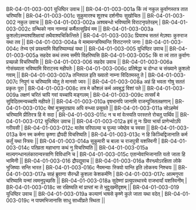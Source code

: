 BR-04-01-003-001  युधिष्ठिर उवाच ||
BR-04-01-003-001a किं त्वं नकुल कुर्वाणस्तत्र तात चरिष्यसि |
BR-04-01-003-001c सुकुमारश्च शूरश्च दर्शनीयः सुखोचितः ||
BR-04-01-003-002  नकुल उवाच ||
BR-04-01-003-002a अश्वबन्धो भविष्यामि विराटनृपतेरहम् |
BR-04-01-003-002c ग्रन्थिको नाम नाम्नाहं कर्मैतत्सुप्रियं मम ||
BR-04-01-003-003a कुशलोऽस्म्यश्वशिक्षायां तथैवाश्वचिकित्सिते |
BR-04-01-003-003c प्रियाश्च सततं मेऽश्वाः कुरुराज यथा तव ||
BR-04-01-003-004a ये मामामन्त्रयिष्यन्ति विराटनगरे जनाः |
BR-04-01-003-004c तेभ्य एवं प्रवक्ष्यामि विहरिष्याम्यहं यथा ||
BR-04-01-003-005  युधिष्ठिर उवाच ||
BR-04-01-003-005a सहदेव कथं तस्य समीपे विहरिष्यसि
BR-04-01-003-005c किं वा त्वं तात कुर्वाणः प्रच्छन्नो विचरिष्यसि ||
BR-04-01-003-006  सहदेव उवाच ||
BR-04-01-003-006a गोसंख्याता भविष्यामि विराटस्य महीपतेः |
BR-04-01-003-006c प्रतिषेद्धा च दोग्धा च संख्याने कुशलो गवाम् ||
BR-04-01-003-007a तन्तिपाल इति ख्यातो नाम्ना विदितमस्तु ते |
BR-04-01-003-007c निपुणं च चरिष्यामि व्येतु ते मानसो ज्वरः ||
BR-04-01-003-008a अहं हि भवता गोषु सततं प्रकृतः पुरा |
BR-04-01-003-008c तत्र मे कौशलं कर्म अवबुद्धं विशां पते ||
BR-04-01-003-009a लक्षणं चरितं चापि गवां यच्चापि मङ्गलम् |
BR-04-01-003-009c तत्सर्वं मे सुविदितमन्यच्चापि महीपते ||
BR-04-01-003-010a वृषभानपि जानामि राजन्पूजितलक्षणान् |
BR-04-01-003-010c येषां मूत्रमुपाघ्राय अपि वन्ध्या प्रसूयते ||
BR-04-01-003-011a सोऽहमेवं चरिष्यामि प्रीतिरत्र हि मे सदा |
BR-04-01-003-011c न च मां वेत्स्यति परस्तत्ते रोचतु पार्थिव ||
BR-04-01-003-012  युधिष्ठिर उवाच ||
BR-04-01-003-012a इयं तु नः प्रिया भार्या प्राणेभ्योऽपि गरीयसी |
BR-04-01-003-012c मातेव परिपाल्या च पूज्या ज्येष्ठेव च स्वसा ||
BR-04-01-003-013a केन स्म कर्मणा कृष्णा द्रौपदी विचरिष्यति |
BR-04-01-003-013c न हि किञ्चिद्विजानाति कर्म कर्तुं यथा स्त्रियः ||
BR-04-01-003-014a सुकुमारी च बाला च राजपुत्री यशस्विनी |
BR-04-01-003-014c पतिव्रता महाभागा कथं नु विचरिष्यति ||
BR-04-01-003-015a माल्यगन्धानलंकारान्वस्त्राणि विविधानि च |
BR-04-01-003-015c एतान्येवाभिजानाति यतो जाता हि भामिनी ||
BR-04-01-003-016  द्रौपद्युवाच ||
BR-04-01-003-016a सैरन्ध्र्योऽरक्षिता लोके भुजिष्याः सन्ति भारत |
BR-04-01-003-016c नैवमन्याः स्त्रियो यान्ति इति लोकस्य निश्चयः ||
BR-04-01-003-017a साहं ब्रुवाणा सैरन्ध्री कुशला केशकर्मणि |
BR-04-01-003-017c आत्मगुप्ता चरिष्यामि यन्मां त्वमनुपृच्छसि ||
BR-04-01-003-018a सुदेष्णां प्रत्युपस्थास्ये राजभार्यां यशस्विनीम् |
BR-04-01-003-018c सा रक्षिष्यति मां प्राप्तां मा ते भूद्दुःखमीदृशम् ||
BR-04-01-003-019  युधिष्ठिर उवाच ||
BR-04-01-003-019a कल्याणं भाषसे कृष्णे कुले जाता यथा वदेत् |
BR-04-01-003-019c न पापमभिजानासि साधु साध्वीव्रते स्थिता ||

